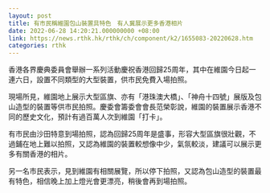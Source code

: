 ```yaml
---
layout: post
title: 有市民稱維園包山裝置具特色　有人冀展示更多香港相片
date: 2022-06-28 14:20:21.000000000 +08:00
link: https://news.rthk.hk/rthk/ch/component/k2/1655083-20220628.htm
categories: rthk
---
```


香港各界慶典委員會舉辦一系列活動慶祝香港回歸25周年，其中在維園今日起一連六日，設置不同類型的大型裝置，供市民免費入場拍照。

現場所見，維園地上展示大型區旗、亦有「港珠澳大橋」、「神舟十四號」展版及包山造型的裝置等供市民拍照。慶委會籌委會會長范榮彰說，維園的裝置展示香港不同的歷史文化，預計有過百萬人次到維園「打卡」。

有市民由沙田特意到場拍照，認為回歸25周年是盛事，形容大型區旗很壯觀，不過鋪在地上難以拍照，又認為維園的裝置較想像中少，氣氛較淡，建議可以展示更多有關香港的相片。

另一名市民表示，見到維園有相關展覽，所以停下拍照，又認為包山造型的裝置最有特色，相信晚上加上燈光會更漂亮，稍後會再到場拍照。
